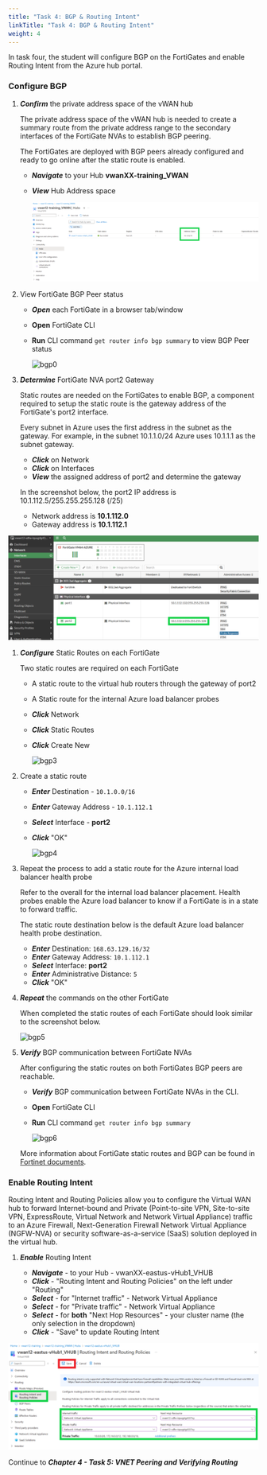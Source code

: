 ```yaml
---
title: "Task 4: BGP & Routing Intent"
linkTitle: "Task 4: BGP & Routing Intent"
weight: 4
---
```


In task four, the student will configure BGP on the FortiGates and enable Routing Intent from the Azure hub portal.

### Configure BGP

1. ***Confirm*** the private address space of the vWAN hub

    The private address space of the vWAN hub is needed to create a summary route from the private address range to the secondary interfaces of the FortiGate NVAs to establish BGP peering.

    The FortiGates are deployed with BGP peers already configured and ready to go online after the static route is enabled.

    - ***Navigate*** to your Hub **vwanXX-training_VWAN**
    - ***View*** Hub Address space

        ![](../images/4_4-bgp-routing-intent-1.PNG)

1. View FortiGate BGP Peer status

    - ***Open*** each FortiGate in a browser tab/window
    - **Open** FortiGate CLI
    - **Run** CLI command `get router info bgp summary` to view BGP Peer status

        ![bgp0](../images/bgp0.jpg)

1. ***Determine*** FortiGate NVA port2 Gateway

    Static routes are needed on the FortiGates to enable BGP, a component required to setup the static route is the gateway address of the FortiGate's port2 interface.

    Every subnet in Azure uses the first address in the subnet as the gateway. For example, in the subnet 10.1.1.0/24 Azure uses 10.1.1.1 as the subnet gateway.

    - ***Click*** on Network
    - ***Click*** on Interfaces
    - ***View*** the assigned address of port2 and determine the gateway

    In the screenshot below, the port2 IP address is 10.1.112.5/255.255.255.128 (/25)
    - Network address is **10.1.112.0**
    - Gateway address is **10.1.112.1**

![](../images/4_4-bgp-routing-intent-2.PNG)

1. ***Configure*** Static Routes on each FortiGate

    Two static routes are required on each FortiGate

    - A static route to the virtual hub routers through the gateway of port2
    - A Static route for the internal Azure load balancer probes

    - ***Click*** Network
    - ***Click*** Static Routes
    - ***Click*** Create New

        ![bgp3](../images/bgp3.jpg)

1. Create a static route

    - ***Enter*** Destination - `10.1.0.0/16`
    - ***Enter*** Gateway Address - `10.1.112.1`
    - ***Select*** Interface - **port2**
    - ***Click*** "OK"

        ![bgp4](../images/bgp4.jpg)

1. Repeat the process to add a static route for the Azure internal load balancer health probe

    Refer to the overall [](../images/1_1-az-vwan-single-hub-ra.PNG) for the internal load balancer placement. Health probes enable the Azure load balancer to know if a FortiGate is in a state to forward traffic.

    The static route destination below is the default Azure load balancer health probe destination.

    - ***Enter*** Destination: `168.63.129.16/32`
    - ***Enter*** Gateway Address: `10.1.112.1`
    - ***Select*** Interface: **port2**
    - ***Enter*** Administrative Distance: `5`
    - ***Click*** "OK"

1. ***Repeat*** the commands on the other FortiGate

    When completed the static routes of each FortiGate should look similar to the screenshot below.

    ![bgp5](../images/bgp5.jpg)

1. ***Verify*** BGP communication between FortiGate NVAs

    After configuring the static routes on both FortiGates BGP peers are reachable.

    - ***Verify*** BGP communication between FortiGate NVAs in the CLI.
    - **Open** FortiGate CLI
    - **Run** CLI command `get router info bgp summary`

        ![bgp6](../images/bgp6.jpg)

    More information about FortiGate static routes and BGP can be found in [Fortinet documents](https://docs.fortinet.com/document/fortigate-public-cloud/7.4.0/azure-vwan-ngfw-deployment-guide/860717/configuring-static-routes-and-enabling-bgp-on-fortigate-nvas).

### Enable Routing Intent

Routing Intent and Routing Policies allow you to configure the Virtual WAN hub to forward Internet-bound and Private (Point-to-site VPN, Site-to-site VPN, ExpressRoute, Virtual Network and Network Virtual Appliance) traffic to an Azure Firewall, Next-Generation Firewall Network Virtual Appliance (NGFW-NVA) or security software-as-a-service (SaaS) solution deployed in the virtual hub.

1. ***Enable*** Routing Intent

    - ***Navigate*** - to your Hub - vwanXX-eastus-vHub1_VHUB
    - ***Click*** - "Routing Intent and Routing Policies" on the left under "Routing"
    - ***Select*** - for "Internet traffic" - Network Virtual Appliance
    - ***Select*** - for "Private traffic" - Network Virtual Appliance
    - ***Select*** - for **both** "Next Hop Resources" - your cluster name (the only selection in the dropdown)
    - ***Click*** - "Save" to update Routing Intent

![](../images/4_4-bgp-routing-intent-3.PNG)

Continue to ***Chapter 4 - Task 5: VNET Peering and Verifying Routing***

